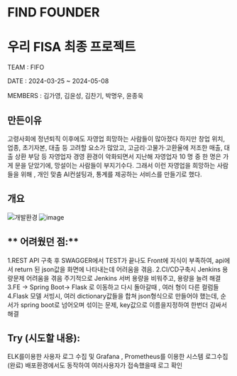 # FIND FOUNDER
# 우리 FISA 최종 프로젝트
TEAM : FIFO

DATE : 2024-03-25 ~ 2024-05-08

MEMBERS : 김가영, 김윤성, 김찬기, 박명우, 윤종욱

## 만든이유
고령사회에 정년퇴직 이후에도 자영업 희망하는 사람들이 많아졌다 하지만
창업 위치, 업종, 초기자본, 대출 등 고려할 요소가 많았고,
고금리·고물가·고환율에 저조한 매출, 대출 상환 부담 등 자영업자 경영 환경이 악화되면서 지난해 자영업자 10
명 중 한 명은 가게 문을 닫았기에, 망설이는 사람들이 부지기수다.
그래서 이런 자영업을 희망하는 사람들을 위해 , 개인 맞춤 AI컨설팅과, 통계를 제공하는 서비스를 만들기로 했다.


## 개요

![개발환경](https://github.com/kimyoonseong/FindFounder/assets/37408405/ea4aa16a-9086-49d9-bf16-29ca2528a794)
![image](https://github.com/kimyoonseong/FindFounder/assets/37408405/8d92ff05-9504-462b-a38a-ebf5bd2ea3e8)

## ** 어려웠던 점:**
1.REST API 구축 후 SWAGGER에서 TEST가 끝나도 Front에 지식이 부족하여, api에서 return 된 json값을 화면에 나타내는데 어려움을 겪음.
2.CI/CD구축시 Jenkins 용량문제 어려움을 겪음 주기적으로 Jenkins 서버 용량을 비워주고, 용량을 늘려 해결
3.FE -> Spring Boot-> Flask 로 이동하고 다시 돌아갈때 , 여러 형이 다른 컬럼들
4.Flask 모델 서빙시, 여러 dictionary값들을 합쳐 json형식으로 만들어야 했는데, 순서가 spring boot로 넘어오며 섞이는 문제, key값으로 이름을지정하여 한번더 감싸서 해결
## **Try (시도할 내용):**
ELK를이용한 사용자 로그 수집 및 Grafana , Prometheus를 이용한 시스템 로그수집(완료)
배포환경에서도 동작하여 여러사용자가 접속했을때 로그 확인 

